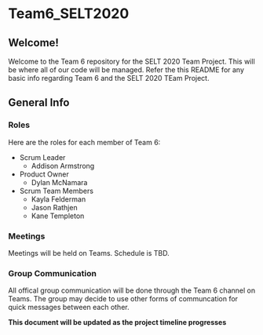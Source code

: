 # Team6_SELT2020
## Welcome!
Welcome to the Team 6 repository for the SELT 2020 Team Project. This will be where all of our code will be managed. Refer the this README for any basic info regarding Team 6 and the SELT 2020 TEam Project.
## General Info
### Roles
Here are the roles for each member of Team 6:

- Scrum Leader
	- Addison Armstrong
- Product Owner
	- Dylan McNamara
- Scrum Team Members
	- Kayla Felderman
	- Jason Rathjen
	- Kane Templeton

### Meetings
Meetings will be held on Teams. Schedule is TBD.
### Group Communication
All offical group communication will be done through the Team 6 channel on Teams. The group may decide to use other forms of communcation for quick messages between each other.

****This document will be updated as the project timeline progresses****